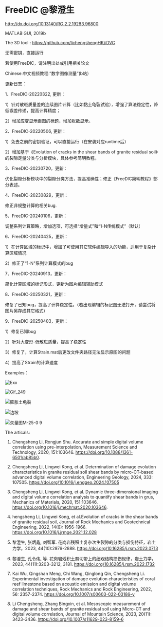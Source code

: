 # FreeDIC @黎澄生

http://dx.doi.org/10.13140/RG.2.2.19283.96800

MATLAB GUI, 2019b

The 3D tool : https://github.com/lichengshengHK/iDVC

无需密钥，直接运行

若使用FreeDIC，请注明出处或引用相关论文

Chinese:中文视频教程:“数字图像测量”(b站）


更新日志：

1、FreeDIC-20220322, 更新：

1）针对散斑质量差的连续图片计算（比如黏土龟裂试验），增强了算法稳定性，降低误差传递，提高计算精度；

2）增加应变显示画图的标题，增加张数显示。

  
2、FreeDIC-20220506, 更新：

1）免去之前的密钥验证，可以直接运行（在安装对应runtime后）

2）增加基于《Evolution of cracks in the shear bands of granite residual soil》的裂隙定量分类与分析模块，具体参考简明教程。


3、FreeDIC-20230720，更新：

优化裂隙分析模块中的裂隙分类方法，提高准确性；修正《FreeDIC简明教程》部分表述。


4、FreeDIC-20230829，更新：

修正非规整计算的相关bug.


5、FreeDIC-20240106，更新：

调整系列计算策略，增加选项，可选择“增量式”和“1-N传统模式”（默认）


6、FreeDIC-20240425，更新：

1）在计算区域的标记中，增加了可使用其它软件编辑导入的功能，适用于复杂计算区域情况

2）修正了“1-N"系列计算模式的bug

7、FreeDIC-20240913，更新：

简化计算区域的标记形式，更新为图片编辑辅助模式

8、FreeDIC-20250321，更新：

修复了已知bug，提高了计算稳定性。（若出现编辑的标记图无法打开，请尝试将图片另存成其它格式）

9、FreeDIC-20250403，更新：

1）修复已知bug

2）针对大变形-低散斑质量，提高了稳定性

3）修复了，计算Strain.mat后更改文件夹路径无法显示原图的问题

4）提高了Strain的计算速度



Examples：

![Exx](https://user-images.githubusercontent.com/47877456/160369190-c371a4f0-f582-44a3-aadb-07902da2f8ac.gif)

![Gif_249](https://github.com/lichengshengHK/FreeDIC/assets/47877456/3a118f78-d376-4335-953a-777c07ee9f08)

![膨胀土龟裂](https://user-images.githubusercontent.com/47877456/160369238-41e62d23-bff2-4ede-88e9-bff7d86157a0.gif)

![边坡](https://user-images.githubusercontent.com/47877456/160369256-81297ffe-7fc1-4a14-aa2c-a3feefe9d639.gif)

![矢量图M-25-0 9](https://user-images.githubusercontent.com/47877456/160369301-0a89b474-cfcd-4aa2-b353-4626320be1ed.gif)



The articals:

1. Chengsheng Li, Rongjun Shu. Accurate and simple digital volume correlation using pre-interpolation, Measurement Science and Technology, 2020, 151:103646. https://doi.org/10.1088/1361-6501/ab85b0.

2. Chengsheng Li, Lingwei Kong, et al. Determination of damage evolution characteristics in granite residual soil shear bands by micro-CT-based advanced digital volume correlation, Engineering Geology, 2024, 333: 107505. https://doi.org/10.1016/j.enggeo.2024.107505

3. Chengsheng Li, Lingwei Kong, et al. Dynamic three-dimensional imaging and digital volume correlation analysis to quantify shear bands in grus, Mechanics of Materials, 2020, 151:103646. https://doi.org/10.1016/j.mechmat.2020.103646.

4. hengsheng Li, Lingwei Kong, et al.Evolution of cracks in the shear bands of granite residual soil, Journal of Rock Mechanics and Geotechnical Engineering, 2022, 14(6): 1956-1966. https://doi.org/10.1016/j.jrmge.2021.12.028

5. 黎澄生, 张炳鑫, 刘智军. 花岗岩残积土复杂次生裂隙的分类与损伤特征，岩土力学，2023, 44(10):2879-2888. https://doi.org/10.16285/j.rsm.2023.0713

6. 黎澄生, 孔令伟, 等. 花岗岩残积土剪切带上的细观结构损伤规律，岩土力学，2023, 44(11):3203-3212, 3181. https://doi.org/10.16285/j.rsm.2022.1732

7. Kai Wu, Qingshan Meng, Chi Wang, Qinglong Qin, Chengsheng Li. Experimental investigation of damage evolution characteristics of coral reef limestone based on acoustic emission and digital volume correlation techniques, Rock Mechanics and Rock Engineering, 2022, 56: 2357-2374. https://doi.org/10.1007/s00603-022-03186-y

8. Li Chengsheng, Zhang Bingxin, et al. Mesoscopic measurement of damage and shear bands of granite residual soil using Micro-CT and digital volume correlation, Journal of Mountain Science, 2023, 20(11): 3423-3436. https://doi.org/10.1007/s11629-023-8159-6



